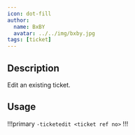 ```yaml
---
icon: dot-fill
author:
  name: BxBY
  avatar: ../../img/bxby.jpg
tags: [ticket]
---
```


## Description
Edit an existing ticket.

## Usage
!!!primary
`-ticketedit <ticket ref no>`
!!!